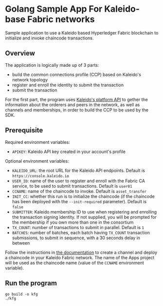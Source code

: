 # Golang Sample App For Kaleido-base Fabric networks
Sample application to use a Kaleido based Hyperledger Fabric blockchain to initialize and invoke chaincode transactions.

## Overview
The application is logically made up of 3 parts:
- build the common connections profile (CCP) based on Kaleido's network topology
- register and enroll the identity to submit the transaction
- submit the transaction

For the first part, the program uses [Kaleido's platform API](https://api.kaleido.io/platform.html) to gether the information about the orderers and peers in the network, as well as channels and memberships, in order to build the CCP to be used by the SDK.

## Prerequisite
Required environment variables:
- `APIKEY`: Kaleido API key created in your account's profile

Optional environment variables:
- `KALEIDO_URL`: the root URL for the Kaleido API endpoints. Default is `https://console.kaleido.io`
- `USER_ID`: name of the user to register and enroll with the Fabric CA service, to be used to submit transactions. Default is `user01`
- `CCNAME`: name of the chaincode to invoke. Default is `asset_transfer`
- `INIT_CC`: whether this run is to initialize the chaincode (if the chaincode has been deployed with the `--init-required` parameter). Default is `false`
- `SUBMITTER`: Kaleido membership ID to use when registering and enrolling the transaction signing identity. If not supplied, you will be prompted for the membership if you own more than one in the consortium
- `TX_COUNT`: number of transactions to submit in parallel. Default is `1`
- `BATCHES`: number of batches, each batch having `TX_COUNT` transaction submissions, to submit in sequence, with a 30 seconds delay in between

Follow the instructions in [the documentation](https://docs.kaleido.io/kaleido-platform/protocol/fabric/fabric/) to create a channel and deploy a chaincode in your Kaleido Fabric network. The name of the Apps project will be used as the chaincode name (value of the `CCNAME` environment variable).

## Run the program

```
go build -o kfg
./kfg
```
